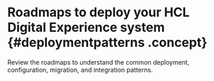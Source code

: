 # Roadmaps to deploy your HCL Digital Experience system {#deploymentpatterns .concept}

Review the roadmaps to understand the common deployment, configuration, migration, and integration patterns.

